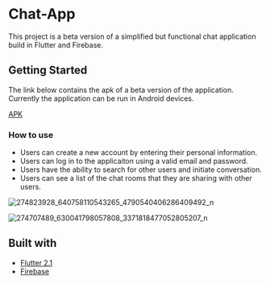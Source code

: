 # Chat-App

This project is a beta version of a simplified but functional chat application build in Flutter and Firebase.

## Getting Started

The link below contains the apk of a beta version of the application. Currently the application can be run in Android devices.

[APK](https://drive.google.com/file/d/1BBAyFkDRMOmbYI6rSn4kHPjRUFRWfK3s/view?usp=sharing)

### How to use

- Users can create a new account by entering their personal information.
- Users can log in to the applicaiton using a valid email and password.
- Users have the ability to search for other users and initiate conversation.
- Users can see a list of the chat rooms that they are sharing with other users.


![274823928_640758110543265_4790540406286409492_n](https://user-images.githubusercontent.com/99279342/156810282-5c676fec-8d83-47a2-bdfe-fbbccff582ad.jpg)


![274707489_630041798057808_3371818477052805207_n](https://user-images.githubusercontent.com/99279342/156267062-98b1cee0-8372-49e8-9c8d-d57c54b0cccc.jpg)





## Built with

* [Flutter 2.1](https://flutter.dev/?gclid=CjwKCAiA6Y2QBhAtEiwAGHybPcVyifrnxlpAIyg2l9Oaow79u_W2-IJoxEPYWu8zdTVh0qYXMAEtvxoC2LUQAvD_BwE&gclsrc=aw.ds)
* [Firebase](https://firebase.google.com)
